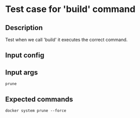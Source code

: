 # Test case for 'build' command

## Description

Test when we call 'build' it executes the correct command.

## Input config

## Input args

    prune

## Expected commands

    docker system prune --force
